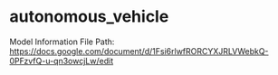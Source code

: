 # autonomous_vehicle

Model Information File Path: https://docs.google.com/document/d/1Fsi6rlwfRORCYXJRLVWebkQ-0PFzvfQ-u-qn3owcjLw/edit
